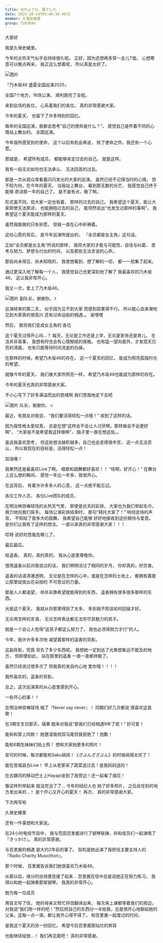 ```yaml
---
title: 光のような、夏でした
date: 2025-10-24T03:46:39.467Z
member: 久保史緒里
group: 乃木坂46
---
```


大家好


我是久保史緒里。









今年的炎热天气似乎会持续很久呢。
正好，因为还想再多穿一会儿T恤，
心想寒意可以晚点再来，
我正这么想着呢，
所以真是太好了。



![图片](https://www.nogizaka46.com/files/46/diary/n46/MEMBER/moblog/202509/mobGn90sA.jpg)




『乃木坂46 盛夏全国巡演2025』


全国7个地方，16场公演，
顺利跑完了全程。



来到会场的各位，
心系着我们的各位，
真的非常感谢大家。










今年的夏天，
也留下了许多特别的回忆。











每年的全国巡演，我都会思考“自己的使命是什么？”，
感觉自己是怀着不同的心情站上舞台的。
全国巡演。



今年我所感受到的使命，
这个以后有机会再说，
除了使命之外，我还有一个心愿。




那就是，
希望所有成员，
都能够肯定过去的自己。
就是这样。



我有一段无论如何也无法承认、
无法回首的过去。



那是一次从观众席看着闪闪发光的大家的巡演。
虽然已经不记得当时的心情，
但不知为何，在今年的夏天，
当我站上舞台，
看到那无数的光芒，
我感觉自己终于能够
原谅那一年的自己了。
是不是有点，晚了啊。






形式虽不同，但大家一定也有着，
那样的过去的自己。
我希望这个夏天，能让大家即使无法原谅，
也能拥抱过去的自己，
能坦然说出“也发生过那样的事啊”。
我希望这个夏天能成为那样的夏天。


虽然我能做的只有祈愿，
但我一直在心中祈祷着。


这份心愿的背后，
是今年巡演所提出的，
『全员都是女主角』这句话。


正如“全员都是女主角”所说的那样，
我将大家的才能与可能性、自信与纠葛、
思考与努力、梦想与付出的时间，
以及那些无法言说的心声。

那些尚未得见、尚未知晓的，
我曾想看到、想了解的一切，
都一一拾集了起来。






通过更深入地了解每一个人，
我感觉自己也更深刻地了解了
我最喜欢的乃木坂46。
这让我非常开心。




我又一次，爱上了乃木坂46。





![图片](https://www.nogizaka46.com/files/46/diary/n46/MEMBER/moblog/202509/mobbAJdpu.jpg)
副队长，谢谢你。✌︎






巡演结束的第二天，
似乎因为见不到大家
而感到寂寞得不行。
所以能心血来潮地见到大家真的很高兴
还有过命运般的相遇。。
诶嘿嘿





然后，
致将我们变成女主角的
各位

这个夏天过得开心吗…？
每天，无论是工作还是上学，无论是家务还是育儿，
生活并非易事，
我想有时也会有心情郁结的夜晚。
也有猛一望向窗外，才发现天已亮的清晨。
也有只能等待时间流逝的白昼。

在那样的时候，希望乃木坂46的存在，
这一个夏天的回忆，
能成为照亮孤独时光的希望。

就像今年的夏天，
我们被大家所照亮一样，
希望乃木坂46也能成为那样的存在。

今年的夏天也真的非常感谢大家。





不小心写下了好多满溢而出的思绪啊
我们悠哉地走下去吧


![图片](https://www.nogizaka46.com/files/46/diary/n46/MEMBER/moblog/202509/mobCESmi1.jpg)
队长，谢谢你。☺︎





最近，有朋友对我说，
“我们要活得轻松一点哦！”
收到了这样的话。

因为我性格太爱较真，
总是在想“这样会不会让人讨厌啊，那样做会不会更好啊”，
“大家是不是希望我这样做啊”，
脑子里一直在想这些。。

虽说我喜欢思考，
但这些想法越积越多，自己也会变得很辛苦，
这一点无法否认，
所以我现在的目标是，活得轻松一点！

加油咯！










我果然还是最喜欢Live了啊。
唱歌和跳舞都好喜欢！！
“哇啊，好开心！”
在舞台上这么想的瞬间，
感觉一年比一年多，我很开心。

在这背后，
有着许许多多人的心意，
这一点绝不能忘记。


各位工作人员，
各位Live团队的成员，

在明治神宫棒球场的炎热天气里，
即使是白天的彩排，
大家也为我们举起毛巾，
用力地向我们挥手。
每场公演彩排结束时，
那句“拜托大家了！”
响彻会场的声音，
不知给了我多大的鼓舞。
我希望自己能够
好好地接收到这份期待与爱意。
是你们让我有了这样的想法。
一直以来真的非常感谢大家！！！








哎呀
说好的悠哉去哪儿了。






最后最后。








给遥香。
真的，真的真的，
我从心底里尊敬你。

借用遥香以前对我说过的话，
我们明明活过了相同的岁月，
你却真的，好厉害。

遥香的话语清澈透明，
无论是在怎样的心中，或是在怎样的土地上，
都拥有着能让那里绽放出花朵般的
不可思议的力量。

那是人人都渴望，
却并非靠希望就能得到的东西，
遥香拥有很多很多那样的东西。

光是这个夏天，
我就从你那里得到了太多，
多到我不知该如何回报才好。

无论用怎样的言语，
无论怎样表达都无法穷尽其魅力的孩子。

她是一个会让人觉得“这孩子都这么努力了，
我也必须得努力才行”的人。

今年，我许许多多次地
凝望着那样的遥香的背影。

这副背影，究竟
背负了多少东西呢。
我想她一定到达了光靠想象远不能及的地方，
但即便如此，
站在那里的遥香
一直一直都帅极了。



虽然已经说过很多次了
但我真的发自内心地
爱你哦！！！！




我所喜欢的，遥香的背影。








总之，这次巡演真的从心底里感到开心。







一些开心的事！！



在明治神宫棒球场
唱了『Never say never』！
同期们好几次都说
很喜欢这首歌！


在3期生生日那天，璃果
跑来对我说“那我们已经相遇9年了呢！”
好可爱！


能和和穿上同款！
她邀请我梳双马尾但我拒绝了！抱歉！


能和6期生妹妹们拍上照！
想和大家拍更多的照片！


安可的时候，每次都能和Saku胡闹！《ざぶんざざぶん》的时候闹得太欢了！


能在宫城县办Live！
早上从老家采了蔬菜送过去！是我妈妈送的！


在去静冈的移动巴士上Hayapi坐到了我旁边！还一起看了烟花！



像这样列举起来
就没完没了了…
今年的经纪人也
拍了好多照片，
之后会在别的地方发出来的…！
是个开心又开心的夏天！
再次，
真的非常感谢大家。


下次再写啦



久保史緒里






















还有一件事想和大家说。


在24小时电视节目中，
我与荒田百里酱进行了钢琴联弹，并和成员们一起演唱了『きっかけ』。
真的非常感谢。


与百里酱的相遇
是大约2年前的事了。
契机是她出演了我担任主要主持人的
『Radio Charity Musicthon』。

那个时候，
百里酱告诉我们她很喜欢乃木坂46。

从那以后，缘分的丝线便连接了起来…
百里酱在信中总是说她正在努力练习，
我得以和她一起弹奏那架钢琴。
我真的非常开心。

她为每一位成员


用盲文写了信，
她的母亲又帮忙将信翻译出来，
每次来上课都带着我们的周边，对我说“我们用一样的吧！”然后把自己的东西分一半给我，总是很开心地聊起她的父亲。这每一点一滴，都让我开心得不得了。
和百里酱一起度过的时间，



是我这个夏天的另一份回忆。
希望今后百里酱那灿烂的笑容



也能继续绽放…！
我们再见面吧！
真的非常感谢。